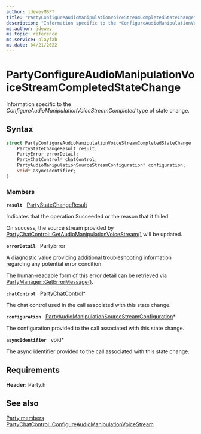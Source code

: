 ```yaml
---
author: jdeweyMSFT
title: "PartyConfigureAudioManipulationVoiceStreamCompletedStateChange"
description: "Information specific to the *ConfigureAudioManipulationVoiceStreamCompleted* type of state change."
ms.author: jdewey
ms.topic: reference
ms.service: playfab
ms.date: 04/21/2022
---
```


# PartyConfigureAudioManipulationVoiceStreamCompletedStateChange  

Information specific to the *ConfigureAudioManipulationVoiceStreamCompleted* type of state change.  

## Syntax  
  
```cpp
struct PartyConfigureAudioManipulationVoiceStreamCompletedStateChange : PartyStateChange {  
    PartyStateChangeResult result;  
    PartyError errorDetail;  
    PartyChatControl* chatControl;  
    PartyAudioManipulationSourceStreamConfiguration* configuration;  
    void* asyncIdentifier;  
}  
```
  
### Members  
  
**`result`** &nbsp; [PartyStateChangeResult](../enums/partystatechangeresult.md)  
  
Indicates that the operation Succeeded or the reason that it failed.
  
On success, the source stream provided by [PartyChatControl::GetAudioManipulationVoiceStream()](../classes/PartyChatControl/methods/partychatcontrol_getaudiomanipulationvoicestream.md) will be updated.
  
**`errorDetail`** &nbsp; PartyError  
  
A diagnostic value providing additional troubleshooting information regarding any potential error condition.
  
The human-readable form of this error detail can be retrieved via [PartyManager::GetErrorMessage()](../classes/PartyManager/methods/partymanager_geterrormessage.md).
  
**`chatControl`** &nbsp; [PartyChatControl](../classes/PartyChatControl/partychatcontrol.md)*  
  
The chat control used in the call associated with this state change.
  
**`configuration`** &nbsp; [PartyAudioManipulationSourceStreamConfiguration](partyaudiomanipulationsourcestreamconfiguration.md)*  
  
The configuration provided to the call associated with this state change.
  
**`asyncIdentifier`** &nbsp; void*  
  
The async identifier provided to the call associated with this state change.
  
  
## Requirements  
  
**Header:** Party.h
  
## See also  
[Party members](../party_members.md)  
[PartyChatControl::ConfigureAudioManipulationVoiceStream](../classes/PartyChatControl/methods/partychatcontrol_configureaudiomanipulationvoicestream.md)
  
  
